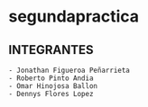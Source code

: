 # segundapractica

## INTEGRANTES
```
- Jonathan Figueroa Peñarrieta
- Roberto Pinto Andia
- Omar Hinojosa Ballon
- Dennys Flores Lopez
```